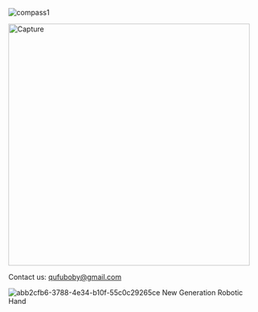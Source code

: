 ![compass1](https://user-images.githubusercontent.com/46214170/214790809-ffbf5bbb-534b-450d-a4b0-914d689f6fad.png)

<img width="480" alt="Capture" src="https://user-images.githubusercontent.com/46214170/214755356-f754cc4d-161e-4035-9ba4-cc45d272ed51.PNG">

Contact us:  qufuboby@gmail.com


![abb2cfb6-3788-4e34-b10f-55c0c29265ce](https://user-images.githubusercontent.com/46214170/214634308-0752a796-a163-4229-85e5-749729c63e51.png)
New Generation Robotic Hand
